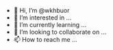 - 👋 Hi, I’m @wkhbuor
- 👀 I’m interested in ...
- 🌱 I’m currently learning ...
- 💞️ I’m looking to collaborate on ...
- 📫 How to reach me ...

<!---
wkhbuor/wkhbuor is a ✨ special ✨ repository because its `README.md` (this file) appears on your GitHub profile.
You can click the Preview link to take a look at your changes.
--->
